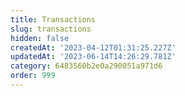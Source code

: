 ```yaml
---
title: Transactions
slug: transactions
hidden: false
createdAt: '2023-04-12T01:31:25.227Z'
updatedAt: '2023-06-14T14:26:29.781Z'
category: 6483560b2e0a290051a971d6
order: 999
---
```

